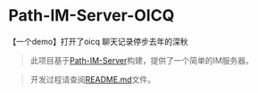 # Path-IM-Server-OICQ
【一个demo】打开了oicq   聊天记录停步去年的深秋

> 此项目基于[Path-IM-Server](https://github.com/Path-IM/Path-IM-Server)构建，提供了一个简单的IM服务器。

> 开发过程请查阅[README.md](docs/dev/README.md)文件。 